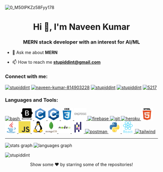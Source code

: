 <!-- <img src="https://miro.medium.com/max/2878/0*M50IPKZz58Fyy178.gif" />
<img src="https://miro.medium.com/max/2878/0*M50IPKZz58Fyy178.gif"> -->
![0_M50IPKZz58Fyy178](https://user-images.githubusercontent.com/94122792/212531512-20606b17-d270-4078-9485-47364a48e5fa.gif)
<h1 align="center">Hi 👋, I'm Naveen Kumar</h1>
<h3 align="center">MERN stack developer with an interest for AI/ML</h3>

<!-- <p align="left"> <a href="https://github.com/ryo-ma/github-profile-trophy"><img src="https://github-profile-trophy.vercel.app/?username=stupiddint" alt="stupiddint" /></a> </p> -->
<!-- <p align="left"> <img src="https://komarev.com/ghpvc/?username=stupiddint&label=Profile%20views&color=0e75b6&style=flat" alt="stupiddint" /> </p>
-->
- 💬 Ask me about **MERN**

- 📫 How to reach me **stupiddint@gmail.com**

<h3 align="left">Connect with me:</h3>
<p align="left">
<a href="https://twitter.com/stupiddint" target="blank"><img align="center" src="https://raw.githubusercontent.com/rahuldkjain/github-profile-readme-generator/master/src/images/icons/Social/twitter.svg" alt="stupiddint" height="30" width="40" /></a>
<a href="https://linkedin.com/in/naveen-kumar-814903228" target="blank"><img align="center" src="https://raw.githubusercontent.com/rahuldkjain/github-profile-readme-generator/master/src/images/icons/Social/linked-in-alt.svg" alt="naveen-kumar-814903228" height="30" width="40" /></a>
<a href="https://kaggle.com/stupiddint" target="blank"><img align="center" src="https://raw.githubusercontent.com/rahuldkjain/github-profile-readme-generator/master/src/images/icons/Social/kaggle.svg" alt="stupiddint" height="30" width="40" /></a>
<a href="https://www.leetcode.com/stupiddint" target="blank"><img align="center" src="https://raw.githubusercontent.com/rahuldkjain/github-profile-readme-generator/master/src/images/icons/Social/leet-code.svg" alt="stupiddint" height="30" width="40" /></a>
<a href="https://discord.gg/5217" target="blank"><img align="center" src="https://raw.githubusercontent.com/rahuldkjain/github-profile-readme-generator/master/src/images/icons/Social/discord.svg" alt="5217" height="30" width="40" /></a>
</p>

<h3 align="left">Languages and Tools:</h3>
<p align="left"> <a href="https://www.gnu.org/software/bash/" target="_blank" rel="noreferrer"> <img src="https://www.vectorlogo.zone/logos/gnu_bash/gnu_bash-icon.svg" alt="bash" width="40" height="40"/> </a> <a href="https://getbootstrap.com" target="_blank" rel="noreferrer"> <img src="https://raw.githubusercontent.com/devicons/devicon/master/icons/bootstrap/bootstrap-plain-wordmark.svg" alt="bootstrap" width="40" height="40"/> </a> <a href="https://www.cprogramming.com/" target="_blank" rel="noreferrer"> <img src="https://raw.githubusercontent.com/devicons/devicon/master/icons/c/c-original.svg" alt="c" width="40" height="40"/> </a> <a href="https://www.w3schools.com/cpp/" target="_blank" rel="noreferrer"> <img src="https://raw.githubusercontent.com/devicons/devicon/master/icons/cplusplus/cplusplus-original.svg" alt="cplusplus" width="40" height="40"/> </a> <a href="https://www.w3schools.com/css/" target="_blank" rel="noreferrer"> <img src="https://raw.githubusercontent.com/devicons/devicon/master/icons/css3/css3-original-wordmark.svg" alt="css3" width="40" height="40"/> </a> <a href="https://expressjs.com" target="_blank" rel="noreferrer"> <img src="https://raw.githubusercontent.com/devicons/devicon/master/icons/express/express-original-wordmark.svg" alt="express" width="40" height="40"/> </a> <a href="https://firebase.google.com/" target="_blank" rel="noreferrer"> <img src="https://www.vectorlogo.zone/logos/firebase/firebase-icon.svg" alt="firebase" width="40" height="40"/> </a> <a href="https://git-scm.com/" target="_blank" rel="noreferrer"> <img src="https://www.vectorlogo.zone/logos/git-scm/git-scm-icon.svg" alt="git" width="40" height="40"/> </a> <a href="https://heroku.com" target="_blank" rel="noreferrer"> <img src="https://www.vectorlogo.zone/logos/heroku/heroku-icon.svg" alt="heroku" width="40" height="40"/> </a> <a href="https://www.w3.org/html/" target="_blank" rel="noreferrer"> <img src="https://raw.githubusercontent.com/devicons/devicon/master/icons/html5/html5-original-wordmark.svg" alt="html5" width="40" height="40"/> </a> <a href="https://www.java.com" target="_blank" rel="noreferrer"> <img src="https://raw.githubusercontent.com/devicons/devicon/master/icons/java/java-original.svg" alt="java" width="40" height="40"/> </a> <a href="https://developer.mozilla.org/en-US/docs/Web/JavaScript" target="_blank" rel="noreferrer"> <img src="https://raw.githubusercontent.com/devicons/devicon/master/icons/javascript/javascript-original.svg" alt="javascript" width="40" height="40"/> </a> <a href="https://www.linux.org/" target="_blank" rel="noreferrer"> <img src="https://raw.githubusercontent.com/devicons/devicon/master/icons/linux/linux-original.svg" alt="linux" width="40" height="40"/> </a> <a href="https://www.mongodb.com/" target="_blank" rel="noreferrer"> <img src="https://raw.githubusercontent.com/devicons/devicon/master/icons/mongodb/mongodb-original-wordmark.svg" alt="mongodb" width="40" height="40"/> </a> <a href="https://nodejs.org" target="_blank" rel="noreferrer"> <img src="https://raw.githubusercontent.com/devicons/devicon/master/icons/nodejs/nodejs-original-wordmark.svg" alt="nodejs" width="40" height="40"/> </a> <a href="https://pandas.pydata.org/" target="_blank" rel="noreferrer"> <img src="https://raw.githubusercontent.com/devicons/devicon/2ae2a900d2f041da66e950e4d48052658d850630/icons/pandas/pandas-original.svg" alt="pandas" width="40" height="40"/> </a> <a href="https://postman.com" target="_blank" rel="noreferrer"> <img src="https://www.vectorlogo.zone/logos/getpostman/getpostman-icon.svg" alt="postman" width="40" height="40"/> </a> <a href="https://www.python.org" target="_blank" rel="noreferrer"> <img src="https://raw.githubusercontent.com/devicons/devicon/master/icons/python/python-original.svg" alt="python" width="40" height="40"/> </a> <a href="https://reactjs.org/" target="_blank" rel="noreferrer"> <img src="https://raw.githubusercontent.com/devicons/devicon/master/icons/react/react-original-wordmark.svg" alt="react" width="40" height="40"/> </a> <a href="https://tailwindcss.com/" target="_blank" rel="noreferrer"> <img src="https://www.vectorlogo.zone/logos/tailwindcss/tailwindcss-icon.svg" alt="tailwind" width="40" height="40"/> </a> </p>
<hr>
<!--stats  -->

<!-- <p>
  <img align="right"
    src="https://github-readme-stats.vercel.app/api/top-langs/?username=stupiddint&langs_count=8&theme=react" />
</p> -->
<!-- 
<a href="https://github.com/stupiddint"><img alt="naveen's Github Stats"
    src="https://github-readme-stats.vercel.app/api?username=stupiddint&show_icons=true&count_private=true&theme=react&bg_color=151515" /></a> -->
<!-- <a href="https://github.com/stupiddint"><img alt="naveen's Github Stats"
    src="https://github-readme-stats.vercel.app/api?username=stupiddint&show_icons=true&count_private=true&theme=react&bg_color=151515" /></a> -->

<!-- <p><img align="center" src="https://github-readme-streak-stats.herokuapp.com/?user=stupiddint&theme=black-ice"
    alt="thespeedx" /></p> -->

<div align="left">
  <img src="https://github-readme-stats.vercel.app/api?hide_title=false&hide_rank=false&show_icons=true&include_all_commits=true&count_private=true&disable_animations=false&theme=react&locale=en&hide_border=false&username=stupiddint" height="150" alt="stats graph"  />
  <img src="https://github-readme-stats.vercel.app/api/top-langs?locale=en&hide_title=true&layout=compact&card_width=320&langs_count=5&theme=dracula&hide_border=false&username=stupiddint" height="150" alt="languages graph"  />
</div>
<p><img align="center" src="https://github-readme-streak-stats.herokuapp.com/?user=stupiddint&theme=black-ice"
    alt="stupiddint" /></p>
<!-- 
<p><img align="right" src="https://github-readme-stats.vercel.app/api/top-langs?username=stupiddint&show_icons=true&locale=en&layout=compact" alt="stupiddint" /></p>

<p>&nbsp;<img align="center" src="https://github-readme-stats.vercel.app/api?username=stupiddint&show_icons=true&locale=en" alt="stupiddint" /></p>

<p><img align="center" src="https://github-readme-streak-stats.herokuapp.com/?user=stupiddint&" alt="stupiddint" /></p> -->

<P align="center" >Show some <span color="red">❤️</span> by starring some of the repositories!</P>

